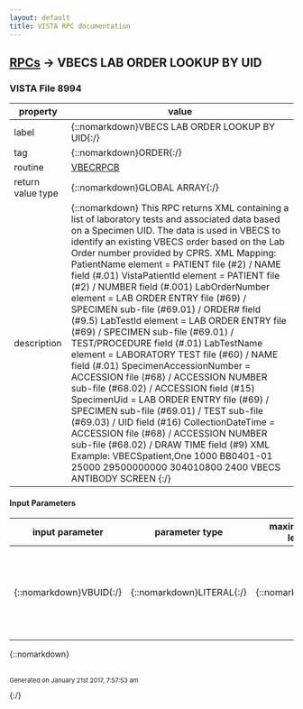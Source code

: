 ```yaml
---
layout: default
title: VISTA RPC documentation
---
```




## [RPCs](TableOfContent.md) &#8594; VBECS LAB ORDER LOOKUP BY UID 



### VISTA File 8994 


 property | value 
--- | --- 
 label | {::nomarkdown}VBECS LAB ORDER LOOKUP BY UID{:/}
 tag | {::nomarkdown}ORDER{:/}
 routine | [VBECRPCB](http://code.osehra.org/dox/Routine_VBECRPCB_source.html)
 return value type | {::nomarkdown}GLOBAL ARRAY{:/}
 description | {::nomarkdown} This RPC returns XML containing a list of laboratory tests and associated data based on a Specimen UID. The data is used in VBECS to identify an existing VBECS order based on the Lab Order number provided by CPRS.  XML Mapping: PatientName element =     PATIENT file (#2) / NAME field (#.01) VistaPatientId element =  PATIENT file (#2) / NUMBER field (#.001) LabOrderNumber element =  LAB ORDER ENTRY file (#69) / SPECIMEN sub-file                           (#69.01) / ORDER# field (#9.5) LabTestId element =       LAB ORDER ENTRY file (#69) / SPECIMEN sub-file                           (#69.01) / TEST/PROCEDURE field (#.01) LabTestName element =     LABORATORY TEST file (#60) / NAME field (#.01) SpecimenAccessionNumber = ACCESSION file (#68) / ACCESSION NUMBER                           sub-file (#68.02) / ACCESSION field (#15) SpecimenUid =             LAB ORDER ENTRY file (#69) / SPECIMEN sub-file                           (#69.01) / TEST sub-file (#69.03) / UID field                           (#16) CollectionDateTime =      ACCESSION file (#68) / ACCESSION NUMBER                           sub-file (#68.02) / DRAW TIME field (#9)  XML Example: <UIDLookup>     <PatientName>VBECSpatient,One</PatientName>     <VistaPatientId>1000</VistaPatientId>     <SpecimenAccessionNumber>BB0401-01</SpecimenAccessionNumber>     <LabOrderNumber>25000</LabOrderNumber>     <SpecimenUID>29500000000</SpecimenUID>     <CollectionDateTime>304010800</CollectionDateTime>     <LabTests>         <LabTest>             <LabTestID>2400</LabTestID>             <LabTestName>VBECS ANTIBODY SCREEN</LabTestName>         </LabTest>     </LabTests> </UIDLookup>{:/}

#### Input Parameters

| input parameter | parameter type | maximum data length | required | description | 
| --- | --- | --- | --- | --- | 
| {::nomarkdown}VBUID{:/} | {::nomarkdown}LITERAL{:/} | {::nomarkdown}20{:/} | {::nomarkdown}true{:/} | {::nomarkdown}Input VBUID = The specimen UID received in Blood Bank associated with aLab Testaused to identify the Lab Order.{:/} | 

{::nomarkdown} <br/><br/><p style="font-size: 11px">Generated on January 21st 2017, 7:57:53 am</p>{:/}